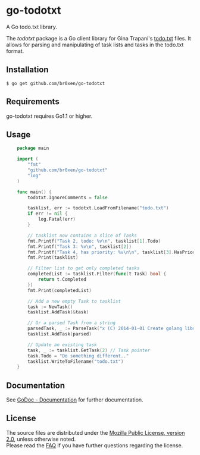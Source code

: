 go-todotxt
==========

A Go todo.txt library.  

The *todotxt* package is a Go client library for Gina Trapani's [todo.txt](https://github.com/ginatrapani/todo.txt-cli/) files.
It allows for parsing and manipulating of task lists and tasks in the todo.txt format.

## Installation

	$ go get github.com/br0xen/go-todotxt

## Requirements

go-todotxt requires Go1.1 or higher.

## Usage

```go
	package main

	import (
		"fmt"
		"github.com/br0xen/go-todotxt"
		"log"
	)

	func main() {
		todotxt.IgnoreComments = false

		tasklist, err := todotxt.LoadFromFilename("todo.txt")
		if err != nil {
			log.Fatal(err)
		}

		// tasklist now contains a slice of Tasks
		fmt.Printf("Task 2, todo: %v\n", tasklist[1].Todo)
		fmt.Printf("Task 3: %v\n", tasklist[2])
		fmt.Printf("Task 4, has priority: %v\n\n", tasklist[3].HasPriority())
		fmt.Print(tasklist)

		// Filter list to get only completed tasks
		completedList := tasklist.Filter(func(t Task) bool {
			return t.Completed 
		})
		fmt.Print(completedList)

		// Add a new empty Task to tasklist
		task := NewTask()
		tasklist.AddTask(&task)

		// Or a parsed Task from a string
		parsedTask, _ := ParseTask("x (C) 2014-01-01 Create golang library documentation @Go +go-todotxt due:2014-01-12")
		tasklist.AddTask(parsed)

		// Update an existing task
		task, _ := tasklist.GetTask(2) // Task pointer
		task.Todo = "Do something different.."
		tasklist.WriteToFilename("todo.txt")
	}
```

## Documentation

See [GoDoc - Documentation](https://godoc.org/github.com/br0xen/go-todotxt) for further documentation.

## License

The source files are distributed under the [Mozilla Public License, version 2.0](http://mozilla.org/MPL/2.0/), unless otherwise noted.  
Please read the [FAQ](http://www.mozilla.org/MPL/2.0/FAQ.html) if you have further questions regarding the license. 
